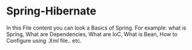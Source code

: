 # Spring-Hibernate
In this File content you can look a Basics of Spring.
For example:
            what is Spring,
             What are Dependencies,
             What are IoC,
             What is Bean,
             How to Configure using .Xml file.. etc.
